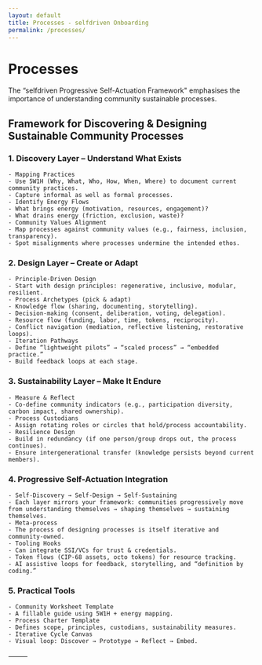 ```yaml
---
layout: default
title: Processes - selfdriven Onboarding
permalink: /processes/
---
```


# Processes

The “selfdriven Progressive Self-Actuation Framework" emphasises the importance of understanding community sustainable processes.

## Framework for Discovering & Designing Sustainable Community Processes

### 1. Discovery Layer – Understand What Exists

	- Mapping Practices
	- Use 5W1H (Why, What, Who, How, When, Where) to document current community practices.
	- Capture informal as well as formal processes.
	- Identify Energy Flows
	- What brings energy (motivation, resources, engagement)?
	- What drains energy (friction, exclusion, waste)?
	- Community Values Alignment
	- Map processes against community values (e.g., fairness, inclusion, transparency).
	- Spot misalignments where processes undermine the intended ethos.

### 2. Design Layer – Create or Adapt

	- Principle-Driven Design
	- Start with design principles: regenerative, inclusive, modular, resilient.
	- Process Archetypes (pick & adapt)
	- Knowledge flow (sharing, documenting, storytelling).
	- Decision-making (consent, deliberation, voting, delegation).
	- Resource flow (funding, labor, time, tokens, reciprocity).
	- Conflict navigation (mediation, reflective listening, restorative loops).
	- Iteration Pathways
	- Define “lightweight pilots” → “scaled process” → “embedded practice.”
	- Build feedback loops at each stage.

### 3. Sustainability Layer – Make It Endure

	- Measure & Reflect
	- Co-define community indicators (e.g., participation diversity, carbon impact, shared ownership).
	- Process Custodians
	- Assign rotating roles or circles that hold/process accountability.
	- Resilience Design
	- Build in redundancy (if one person/group drops out, the process continues).
	- Ensure intergenerational transfer (knowledge persists beyond current members).

### 4. Progressive Self-Actuation Integration
	- Self-Discovery → Self-Design → Self-Sustaining
	- Each layer mirrors your framework: communities progressively move from understanding themselves → shaping themselves → sustaining themselves.
	- Meta-process
	- The process of designing processes is itself iterative and community-owned.
	- Tooling Hooks
	- Can integrate SSI/VCs for trust & credentials.
	- Token flows (CIP-68 assets, octo tokens) for resource tracking.
	- AI assistive loops for feedback, storytelling, and “definition by coding.”

### 5. Practical Tools
	- Community Worksheet Template
	- A fillable guide using 5W1H + energy mapping.
	- Process Charter Template
	- Defines scope, principles, custodians, sustainability measures.
	- Iterative Cycle Canvas
	- Visual loop: Discover → Prototype → Reflect → Embed.

⸻
